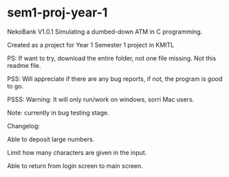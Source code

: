# sem1-proj-year-1

NekoBank V1.0.1
Simulating a dumbed-down ATM in C programming.

Created as a project for Year 1 Semester 1 project in KMITL

PS: If want to try, download the entire folder, not one file missing. Not this readme file.

PSS: Will appreciate if there are any bug reports, if not, the program is good to go.

PSSS: Warning: It will only run/work on windows, sorri Mac users.

Note: currently in bug testing stage.

Changelog:

Able to deposit large numbers.

Limit how many characters are given in the input.

Able to return from login screen to  main screen.
